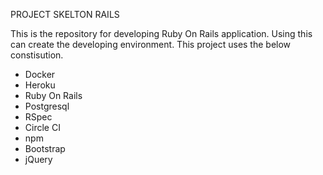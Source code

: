 PROJECT SKELTON RAILS  

This is the repository for developing Ruby On Rails application. 
Using this can create the developing environment. 
This project uses the below constisution. 

- Docker
- Heroku
- Ruby On Rails
- Postgresql
- RSpec
- Circle CI
- npm
- Bootstrap
- jQuery
